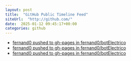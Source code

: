 ```yaml
---
layout: post
title:  "GitHub Public Timeline Feed"
siteUrl:  "http://github.com/"
date:  2025-01-12 09:45:17+00:00
categories: github
---
```

*  [fernand0 pushed to gh-pages in fernand0/botElectrico](https://github.com/fernand0/botElectrico/compare/46f31e52a7...f5fc71a78e)
*  [fernand0 pushed to gh-pages in fernand0/botElectrico](https://github.com/fernand0/botElectrico/compare/83be133174...9fc8f2ee15)
*  [fernand0 pushed to gh-pages in fernand0/botElectrico](https://github.com/fernand0/botElectrico/compare/1cbb98f7e4...002dd8cd04)
